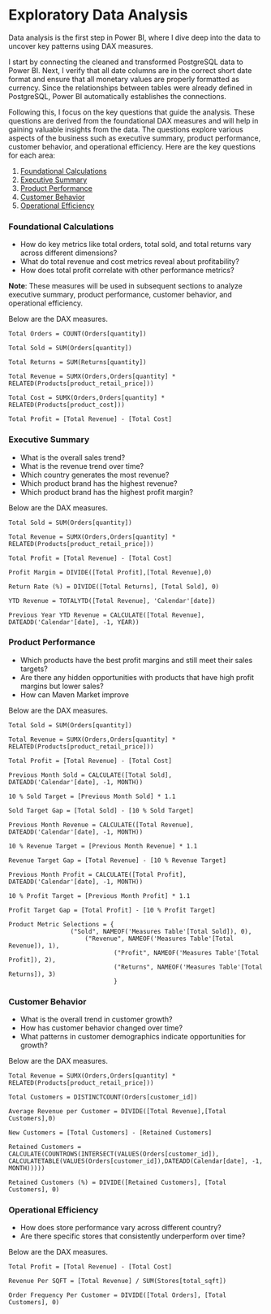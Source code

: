 # Exploratory Data Analysis

Data analysis is the first step in Power BI, where I dive deep into the data to uncover key patterns using DAX measures.

I start by connecting the cleaned and transformed PostgreSQL data to Power BI. Next, I verify that all date columns are in the correct short date format and ensure that all monetary values are properly formatted as currency. Since the relationships between tables were already defined in PostgreSQL, Power BI automatically establishes the connections.

Following this, I focus on the key questions that guide the analysis. These questions are derived from the foundational DAX measures and will help in gaining valuable insights from the data. The questions explore various aspects of the business such as executive summary, product performance, customer behavior, and operational efficiency. Here are the key questions for each area:

1. [Foundational Calculations](#foundational-calculations)
2. [Executive Summary](#executive-summary)
3. [Product Performance](#product-performance)
4. [Customer Behavior](#customer-behavior)
5. [Operational Efficiency](#operational-efficiency)


### Foundational Calculations
- How do key metrics like total orders, total sold, and total returns vary across different dimensions?
- What do total revenue and cost metrics reveal about profitability?
- How does total profit correlate with other performance metrics?

**Note**: These measures will be used in subsequent sections to analyze executive summary, product performance, customer behavior, and operational efficiency.

Below are the DAX measures.
```DAX
Total Orders = COUNT(Orders[quantity])

Total Sold = SUM(Orders[quantity])

Total Returns = SUM(Returns[quantity])
 
Total Revenue = SUMX(Orders,Orders[quantity] * RELATED(Products[product_retail_price]))

Total Cost = SUMX(Orders,Orders[quantity] * RELATED(Products[product_cost]))

Total Profit = [Total Revenue] - [Total Cost]
```


### Executive Summary
- What is the overall sales trend?
- What is the revenue trend over time?
- Which country generates the most revenue?
- Which product brand has the highest revenue?
- Which product brand has the highest profit margin?

Below are the DAX measures.
```DAX
Total Sold = SUM(Orders[quantity])

Total Revenue = SUMX(Orders,Orders[quantity] * RELATED(Products[product_retail_price]))

Total Profit = [Total Revenue] - [Total Cost]

Profit Margin = DIVIDE([Total Profit],[Total Revenue],0)

Return Rate (%) = DIVIDE([Total Returns], [Total Sold], 0)

YTD Revenue = TOTALYTD([Total Revenue], 'Calendar'[date])

Previous Year YTD Revenue = CALCULATE([Total Revenue], DATEADD('Calendar'[date], -1, YEAR))
```


### Product Performance
- Which products have the best profit margins and still meet their sales targets?
- Are there any hidden opportunities with products that have high profit margins but lower sales?
- How can Maven Market improve 

Below are the DAX measures.
```DAX
Total Sold = SUM(Orders[quantity])

Total Revenue = SUMX(Orders,Orders[quantity] * RELATED(Products[product_retail_price]))

Total Profit = [Total Revenue] - [Total Cost]

Previous Month Sold = CALCULATE([Total Sold], DATEADD('Calendar'[date], -1, MONTH))

10 % Sold Target = [Previous Month Sold] * 1.1

Sold Target Gap = [Total Sold] - [10 % Sold Target]

Previous Month Revenue = CALCULATE([Total Revenue], DATEADD('Calendar'[date], -1, MONTH)) 

10 % Revenue Target = [Previous Month Revenue] * 1.1

Revenue Target Gap = [Total Revenue] - [10 % Revenue Target]

Previous Month Profit = CALCULATE([Total Profit], DATEADD('Calendar'[date], -1, MONTH))

10 % Profit Target = [Previous Month Profit] * 1.1

Profit Target Gap = [Total Profit] - [10 % Profit Target]

Product Metric Selections = {
			     ("Sold", NAMEOF('Measures Table'[Total Sold]), 0),
    			     ("Revenue", NAMEOF('Measures Table'[Total Revenue]), 1),
                             ("Profit", NAMEOF('Measures Table'[Total Profit]), 2),
                             ("Returns", NAMEOF('Measures Table'[Total Returns]), 3)
                             }
```


### Customer Behavior
- What is the overall trend in customer growth?
- How has customer behavior changed over time?
- What patterns in customer demographics indicate opportunities for growth?

Below are the DAX measures.
```DAX
Total Revenue = SUMX(Orders,Orders[quantity] * RELATED(Products[product_retail_price]))

Total Customers = DISTINCTCOUNT(Orders[customer_id])

Average Revenue per Customer = DIVIDE([Total Revenue],[Total Customers],0)

New Customers = [Total Customers] - [Retained Customers]

Retained Customers = CALCULATE(COUNTROWS(INTERSECT(VALUES(Orders[customer_id]), CALCULATETABLE(VALUES(Orders[customer_id]),DATEADD(Calendar[date], -1, MONTH)))))

Retained Customers (%) = DIVIDE([Retained Customers], [Total Customers], 0) 
```


### Operational Efficiency 
- How does store performance vary across different country?
- Are there specific stores that consistently underperform over time?

Below are the DAX measures.
```DAX
Total Profit = [Total Revenue] - [Total Cost]

Revenue Per SQFT = [Total Revenue] / SUM(Stores[total_sqft])

Order Frequency Per Customer = DIVIDE([Total Orders], [Total Customers], 0)
```
